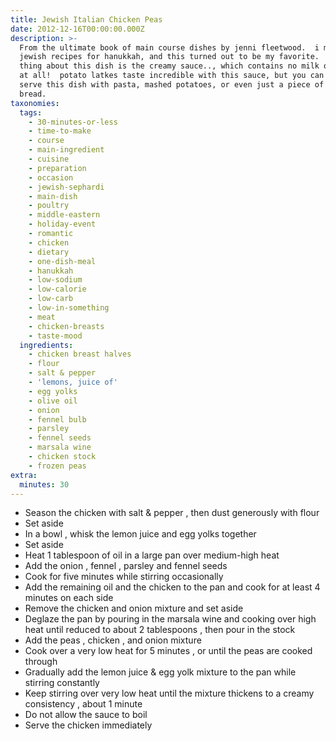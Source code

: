 ```yaml
---
title: Jewish Italian Chicken Peas
date: 2012-12-16T00:00:00.000Z
description: >-
  From the ultimate book of main course dishes by jenni fleetwood.  i made some
  jewish recipes for hanukkah, and this turned out to be my favorite.  the best
  thing about this dish is the creamy sauce.., which contains no milk or cream
  at all!  potato latkes taste incredible with this sauce, but you can also
  serve this dish with pasta, mashed potatoes, or even just a piece of crusty
  bread.
taxonomies:
  tags:
    - 30-minutes-or-less
    - time-to-make
    - course
    - main-ingredient
    - cuisine
    - preparation
    - occasion
    - jewish-sephardi
    - main-dish
    - poultry
    - middle-eastern
    - holiday-event
    - romantic
    - chicken
    - dietary
    - one-dish-meal
    - hanukkah
    - low-sodium
    - low-calorie
    - low-carb
    - low-in-something
    - meat
    - chicken-breasts
    - taste-mood
  ingredients:
    - chicken breast halves
    - flour
    - salt & pepper
    - 'lemons, juice of'
    - egg yolks
    - olive oil
    - onion
    - fennel bulb
    - parsley
    - fennel seeds
    - marsala wine
    - chicken stock
    - frozen peas
extra:
  minutes: 30
---
```

 - Season the chicken with salt & pepper , then dust generously with flour
 - Set aside
 - In a bowl , whisk the lemon juice and egg yolks together
 - Set aside
 - Heat 1 tablespoon of oil in a large pan over medium-high heat
 - Add the onion , fennel , parsley and fennel seeds
 - Cook for five minutes while stirring occasionally
 - Add the remaining oil and the chicken to the pan and cook for at least 4 minutes on each side
 - Remove the chicken and onion mixture and set aside
 - Deglaze the pan by pouring in the marsala wine and cooking over high heat until reduced to about 2 tablespoons , then pour in the stock
 - Add the peas , chicken , and onion mixture
 - Cook over a very low heat for 5 minutes , or until the peas are cooked through
 - Gradually add the lemon juice & egg yolk mixture to the pan while stirring constantly
 - Keep stirring over very low heat until the mixture thickens to a creamy consistency , about 1 minute
 - Do not allow the sauce to boil
 - Serve the chicken immediately
